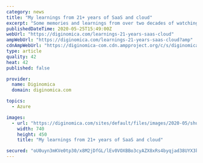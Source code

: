 ```yaml
---
category: news
title: "My learnings from 21+ years of SaaS and cloud"
excerpt: "Some memories and learnings from over two decades of watching the evolution of SaaS and cloud computing, as told to SaaShimi's Aznaur Midov"
publishedDateTime: 2020-05-25T15:49:00Z
webUrl: "https://diginomica.com/learnings-21-years-saas-cloud"
ampWebUrl: "https://diginomica.com/learnings-21-years-saas-cloud?amp"
cdnAmpWebUrl: "https://diginomica-com.cdn.ampproject.org/c/s/diginomica.com/learnings-21-years-saas-cloud?amp"
type: article
quality: 42
heat: 42
published: false

provider:
  name: Diginomica
  domain: diginomica.com

topics:
  - Azure

images:
  - url: "https://diginomica.com/sites/default/files/images/2020-05/shutterstock-Tashatuvango-153881801.jpg"
    width: 740
    height: 450
    title: "My learnings from 21+ years of SaaS and cloud"

secured: "oU0uyn3mKVe0tp30/x8M2jDfGL/lEv0VOXBBo3cyAZX8xRs4byqjad38UYX3kbmmAN0YpfS1E2MdG+W3dg9vmdzU//2in6st6Z041OQ2f5OeTkFcY3Gty7wTe3bAVEQe2Dt34Rsxv0t5g6B9Tauq1e+tnMMCwNtVf+itoLm64W3BNaSunU8yuciUBIZlWKWi2Sk/aKjpiVZbTksN1ruAvYs5psRcj1dwS6rGkZqMbCc7iSsCTSdDIDH3gNjp6L0AEdjP+378Mcw7gi0pDPnz/5LoeiGb+wTnaRG6wr7+sL6BvaATrUpZKtnudLTtIEyqDNlko7NAzJnvsas2Td4JXdxuNWTiLcrSUoBbeL6A75TqPEuXqR7Uho1ki6W9N02WuCbcCnQq/eVwrTl49F99tFrIzNHcwwf9ZHg9O2P/99ODXm/dm4JnSniQU7ZvGCM8uKnLDjxv3mSTdNXsyP2LvpXBnU8ugEcqK/Mx4pO42Bo=;S1ZD+3NPRB7ZYO/9QzFdZg=="
---
```


